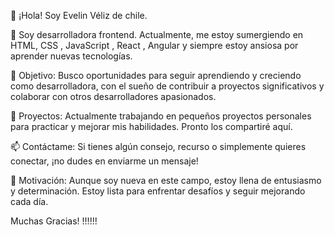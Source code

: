 👋 ¡Hola! Soy Evelin Véliz de chile.

🌱 Soy desarrolladora frontend. Actualmente, me estoy sumergiendo en HTML, CSS , JavaScript , React , Angular y siempre estoy ansiosa por aprender nuevas tecnologías.

🚀 Objetivo: Busco oportunidades para seguir aprendiendo y creciendo como desarrolladora, con el sueño de contribuir a proyectos significativos y colaborar con otros desarrolladores apasionados.

🔭 Proyectos: Actualmente trabajando en pequeños proyectos personales para practicar y mejorar mis habilidades. Pronto los compartiré aquí.

📫 Contáctame: Si tienes algún consejo, recurso o simplemente quieres conectar, ¡no dudes en enviarme un mensaje!

🌟 Motivación: Aunque soy nueva en este campo, estoy llena de entusiasmo y determinación. Estoy lista para enfrentar desafíos y seguir mejorando cada día.

Muchas Gracias!
!!!!!!
